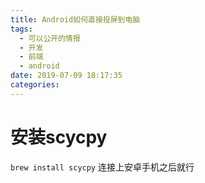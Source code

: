 ```yaml
---
title: Android如何直接投屏到电脑
tags:
  - 可以公开的情报
  - 开发
  - 前端
  - android
date: 2019-07-09 18:17:35
categories:
---
```


# 安装scycpy
```brew install scycpy```
连接上安卓手机之后就行
